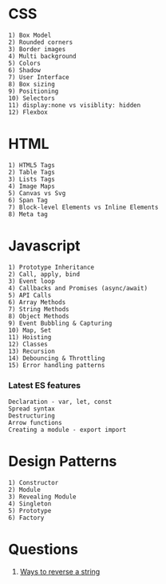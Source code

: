 # CSS

	1) Box Model
	2) Rounded corners
	3) Border images
	4) Multi background
	5) Colors
	6) Shadow
	7) User Interface
	8) Box sizing
	9) Positioning
	10) Selectors
	11) display:none vs visiblity: hidden
	12) Flexbox
	
# HTML

	1) HTML5 Tags
	2) Table Tags
	3) Lists Tags
	4) Image Maps
	5) Canvas vs Svg
	6) Span Tag
	7) Block-level Elements vs Inline Elements
	8) Meta tag

# Javascript

	1) Prototype Inheritance
	2) Call, apply, bind
	3) Event loop
	4) Callbacks and Promises (async/await)
	5) API Calls
	6) Array Methods
	7) String Methods
	8) Object Methods
	9) Event Bubbling & Capturing
	10) Map, Set
	11) Hoisting
	12) Classes
	13) Recursion
	14) Debouncing & Throttling
	15) Error handling patterns


### Latest ES features

	Declaration - var, let, const
	Spread syntax
	Destructuring
	Arrow functions
	Creating a module - export import


# Design Patterns

	1) Constructor
	2) Module
	3) Revealing Module
	4) Singleton
	5) Prototype
	6) Factory


# Questions

1) [Ways to reverse a string](https://betterprogramming.pub/5-ways-to-reverse-a-string-in-javascript-466f62845827)
